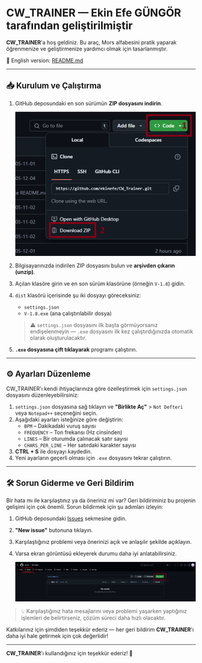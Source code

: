 # CW_TRAINER — Ekin Efe GÜNGÖR tarafından geliştirilmiştir

**CW_TRAINER**'a hoş geldiniz. Bu araç, Mors alfabesini pratik yaparak öğrenmenize ve geliştirmenize yardımcı olmak için tasarlanmıştır.

📄 English version: [README.md](README.md)

---

## 📥 Kurulum ve Çalıştırma

1. GitHub deposundaki en son sürümün **ZIP dosyasını indirin**.

   ![Morse Trainer Screenshot](Navigation_Pictures/1.png)

2. Bilgisayarınızda indirilen ZIP dosyasını bulun ve **arşivden çıkarın (unzip)**.
3. Açılan klasöre girin ve en son sürüm klasörüne (örneğin `V-1.8`) gidin.
4. `dist` klasörü içerisinde şu iki dosyayı göreceksiniz:
   - `settings.json`
   - `V-1.8.exe` (ana çalıştırılabilir dosya)

   > ⚠️ `settings.json` dosyasını ilk başta görmüyorsanız endişelenmeyin — `.exe` dosyasını ilk kez çalıştırdığınızda otomatik olarak oluşturulacaktır.

5. **`.exe` dosyasına çift tıklayarak** programı çalıştırın.

---

## ⚙️ Ayarları Düzenleme

CW_TRAINER'ı kendi ihtiyaçlarınıza göre özelleştirmek için `settings.json` dosyasını düzenleyebilirsiniz:

1. `settings.json` dosyasına sağ tıklayın ve **"Birlikte Aç"** > `Not Defteri` veya `Notepad++` seçeneğini seçin.
2. Aşağıdaki ayarları isteğinize göre değiştirin:
   - `BPM` – Dakikadaki vuruş sayısı
   - `FREQUENCY` – Ton frekansı (Hz cinsinden)
   - `LINES` – Bir oturumda çalınacak satır sayısı
   - `CHARS_PER_LINE` – Her satırdaki karakter sayısı
3. **CTRL + S** ile dosyayı kaydedin.
4. Yeni ayarların geçerli olması için `.exe` dosyasını tekrar çalıştırın.

---

## 🛠 Sorun Giderme ve Geri Bildirim

Bir hata mı ile karşılaştınız ya da öneriniz mi var? Geri bildiriminiz bu projenin gelişimi için çok önemli. Sorun bildirmek için şu adımları izleyin:

1. GitHub deposundaki [Issues](https://github.com/ekinefe/CW_Trainer/issues) sekmesine gidin.
2. **"New issue"** butonuna tıklayın.
3. Karşılaştığınız problemi veya önerinizi açık ve anlaşılır şekilde açıklayın.
4. Varsa ekran görüntüsü ekleyerek durumu daha iyi anlatabilirsiniz.

   ![Yeni Issue Örneği](Navigation_Pictures/3.png)

> 💡 Karşılaştığınız hata mesajlarını veya problemi yaşarken yaptığınız işlemleri de belirtirseniz, çözüm süreci daha hızlı olacaktır.

Katkılarınız için şimdiden teşekkür ederiz — her geri bildirim **CW_TRAINER**'ı daha iyi hale getirmek için çok değerlidir!

---

**CW_TRAINER**'ı kullandığınız için teşekkür ederiz! 🚀

